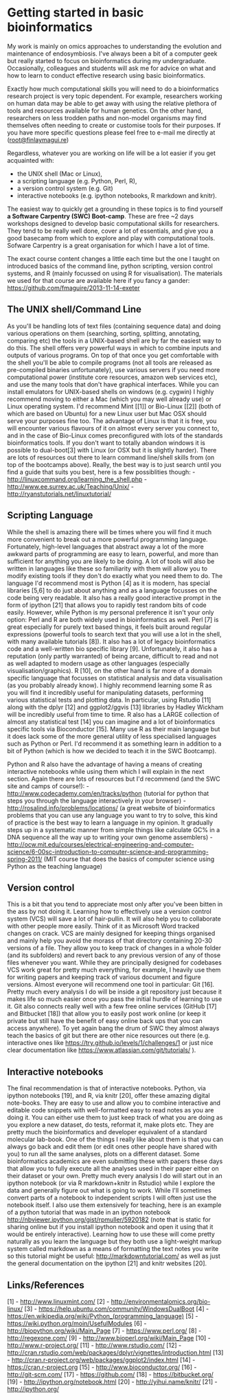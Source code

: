 # Getting started in basic bioinformatics

My work is mainly on omics approaches to understanding the evolution
and maintenance of endosymbiosis.  I've always been a bit of a
computer geek but really started to focus on bioinformatics during my
undergraduate. Occasionally, colleagues and students will ask me for advice 
on what and how to learn to conduct effective research using basic bioinformatics.

Exactly how much computational skills you will need to do a bioinformatics 
research project is very topic dependent. For example, researchers working on 
human data may be able to get away with using the relative plethora of tools and
resources available for human genetics.  On the other hand, researchers on
less trodden paths and non-model organisms may find themselves often needing
to create or customise tools for their purposes. If you have more specific questions
please feel free to e-mail me directly at (root@finlaymagui.re)

Regardless, whatever you are working on life will be a lot easier if you
get acquainted with:
   - the UNIX shell (Mac or Linux),
   - a scripting language (e.g. Python, Perl, R), 
   - a version control system (e.g. Git)
   - interactive notebooks (e.g. ipython notebooks, R markdown and knitr).

The easiest way to quickly get a grounding in these topics is to find yourself
**a Software Carpentry (SWC) Boot-camp**.  These are free ~2 days workshops designed to develop
basic computational skills for researchers. They tend to be really well done, cover a lot of essentials,
and give you a good basecamp from which to explore and play with computational tools.
Sofware Carpentry is a great organisation for which I have a lot of time.

The exact course content changes a little each time but the one I taught on
introduced basics of the command line, python scripting, version
control systems, and R (mainly focussed on using R for visualisation).
The materials we used for that course are available here if you fancy
a gander:  https://github.com/fmaguire/2013-11-14-exeter

## The UNIX shell/Command Line
As you'll be handling lots of text files (containing sequence data)
and doing various operations on them (searching, sorting, splitting,
annotating, comparing etc) the tools in a UNIX-based shell are by far
the easiest way to do this. The shell offers very powerful ways in
which to combine inputs and outputs of various programs.   On top of
that once you get comfortable with the shell you'll be able to compile
programs (not all tools are released as pre-compiled binaries
unfortunately), use various servers if you need more computational
power (institute core resources, amazon web services etc), and use the
many tools that don't have graphical interfaces.
While you can install emulators for UNIX-based shells on windows (e.g.
cygwin) I highly recommend moving to either a Mac (which you may well
already use) or Linux operating system. I'd recommend Mint [[1]] or
Bio-Linux [[2]] (both of which are based on Ubuntu) for a new Linux user
but Mac OSX should serve your purposes fine too. The advantage of
Linux is that it is free, you will encounter various flavours of it on
almost every server you connect to, and in the case of Bio-Linux comes
preconfigured with lots of the standards bioinformatics tools. If you
don't want to totally abandon windows it is possible to dual-boot[3]
with Linux (or OSX but it is slightly harder).
There are lots of resources out there to learn command line/shell
skills from (on top of the bootcamps above).  Really, the best way is
to just search until you find a guide that suits you best, here is a
few possiblities though:
    - http://linuxcommand.org/learning_the_shell.php
    - http://www.ee.surrey.ac.uk/Teaching/Unix/
    - http://ryanstutorials.net/linuxtutorial/

## Scripting Language
While the shell is amazing there will be times where you will find it
much more convenient to break out a more powerful programming
language. Fortunately, high-level languages that abstract away a lot
of the more awkward parts of programming are easy to learn, powerful,
and more than sufficient for anything you are likely to be doing. A
lot of tools will also be written in languages like these so
familiarity with them will allow you to modify existing tools if they
don't do exactly what you need them to do.  The language I'd recommend
most is Python [4] as it is modern, has special libraries [5,6] to do
just about anything and as a language focusses on the code being very
readable.  It also has a really good interactive prompt in the form of
ipython [21] that allows you to rapidly test random bits of code
easily.
However, while Python is my personal preference it isn't your only
option: Perl and R are both widely used in bioinformatics as well.
Perl [7] is great especially for purely text based things, it feels
built around regular expressions (powerful tools to search text that
you will use a lot in the shell, with many available tutorials [8]).
It also has a lot of legacy bioinformatics code and a well-written bio
specific library [9].  Unfortunately, it also has a reputation (only
partly warranted) of being arcane, difficult to read and not as well
adapted to modern usage as other languages (especially
visualisation/graphics).
R [10], on the other hand is far more of a domain specific language
that focusses on statistical analysis and data visualisation (as you
probably already know).  I highly recommend learning some R as you
will find it incredibly useful for manipulating datasets, performing
various statistical tests and plotting data.  In particular, using
Rstudio [11] along with the dplyr [12] and ggplot2/ggvis [13]
libraries by Hadley Wickham will be incredibly useful from time to
time.  R also has a LARGE collection of almost any statistical test
[14] you can imagine and a lot of bioinformatics specific tools via
Bioconductor [15].  Many use R as their main language but it does lack
some of the more general utility of less specialised languages such as
Python or Perl.  I'd recommend it as something learn in addition to a
bit of Python (which is how we decided to teach it in the SWC
Bootcamp).

Python and R also have the advantage of having a means of creating
interactive notebooks while using them which I will explain in the
next section.
Again there are lots of resources but I'd recommend (and the SWC site
and camps of course!):
    - http://www.codecademy.com/en/tracks/python (tutorial for python
   that steps you through the language interactively in your browser)
    - http://rosalind.info/problems/locations/ (a great website of
      bioinformatics problems that you can use any language you want to try
      to solve, this kind of practice is the best way to learn a language in
      my opinion. It gradually steps up in a systematic manner from simple
      things like calculate GC% in a DNA sequence all the way up to writing
      your own genome assemblers)
    - http://ocw.mit.edu/courses/electrical-engineering-and-computer-science/6-00sc-introduction-to-computer-science-and-programming-spring-2011/
         (MIT course that does the basics of computer science using Python as
         the teaching language)

## Version control
This is a bit that you tend to appreciate most only after you've been
bitten in the ass by not doing it. Learning how to effectively use a
version control system (VCS) will save a lot of hair-pullin.  It will
also help you to collaborate with other people more easily.  Think of
it as Microsoft Word tracked changes on crack.  VCS are mainly
designed for keeping things organised and mainly help you avoid the
morass of that directory containing 20-30 versions of a file.  They
allow you to keep track of changes in a whole folder (and its
subfolders) and revert back to any previous version of any of those
files whenever you want.  While they are principally designed for
codebases VCS work great for pretty much everything, for example, I
heavily use them for writing papers and keeping track of various
document and figure versions.
 Almost everyone will recommend one tool in particular: Git [16].
 Pretty much every analysis I do will be inside a git repository just
 because it makes life so much easier once you pass the initial hurdle
 of learning to use it.  Git also connects really well with a few free
 online services (GitHub [17] and Bitbucket [18]) that allow you to
 easily post work online (or keep it private but still have the benefit
 of easy online back ups that you can access anywhere). To yet again
 bang the drum of SWC they almost always teach the basics of git but
 there are other nice resources out there (e.g. interactive ones like
 https://try.github.io/levels/1/challenges/1 or just nice clear
 documentation like https://www.atlassian.com/git/tutorials/ ).

## Interactive notebooks
 The final recommendation is that of interactive notebooks.  Python,
 via ipython notebooks [19], and R, via knitr [20], offer these amazing
 digital note-books.  They are easy to use and allow you to combine
 interactive and editable code snippets with well-formatted easy to
 read notes as you are doing it.  You can either use them to just keep
 track of what you are doing as you explore a new dataset, do tests,
 reformat it, make plots etc.  They are pretty much the bioinformatics
 and developer equivalent of a standard molecular lab-book.  One of the
 things I really like about them is that you can always go back and
 edit them (or edit ones other people have shared with you) to run all
 the same analyses, plots on a different dataset.  Some bioinformatics
 academics are even submitting these with papers these days that allow
 you to fully execute all the analyses used in their paper either on
 their dataset or your own.  Pretty much every analysis I do will start
 out in an ipython notebook (or via R markdown+knitr in Rstudio) while
 I explore the data and generally figure out what is going to work.
 While I'll sometimes convert parts of a notebook to independent
 scripts I will often just use the notebook itself.  I also use them
 extensively for teaching, here is an example of a python tutorial that
 was made in an ipython notebook
 http://nbviewer.ipython.org/gist/rpmuller/5920182 (note that is static
 for sharing online but if you install ipython notebook and open it
using that it would be entirely interactive).
Learning how to use these will come pretty naturally as you learn the
language but they both use a light-weight markup system called
markdown as a means of formatting the text notes you write so this
tutorial might be useful: http://markdowntutorial.com/ as well as just
the general documentation on the ipython [21] and knitr websites [20].

## Links/References
[1] - http://www.linuxmint.com/
[2] - http://environmentalomics.org/bio-linux/
[3] - https://help.ubuntu.com/community/WindowsDualBoot
[4] - https://en.wikipedia.org/wiki/Python_(programming_language)
[5] - https://wiki.python.org/moin/UsefulModules
[6] - http://biopython.org/wiki/Main_Page
[7] - https://www.perl.org/
[8] - http://regexone.com/
[9] - http://www.bioperl.org/wiki/Main_Page
[10] - http://www.r-project.org/
[11] - http://www.rstudio.com/
[12] - http://cran.rstudio.com/web/packages/dplyr/vignettes/introduction.html
[13] - http://cran.r-project.org/web/packages/ggplot2/index.html
[14] - https://cran.r-project.org
[15] - http://www.bioconductor.org/
[16] - http://git-scm.com/
[17] - https://github.com/
[18] - https://bitbucket.org/
[19] - http://ipython.org/notebook.html
[20] - http://yihui.name/knitr/
[21] - http://ipython.org/
